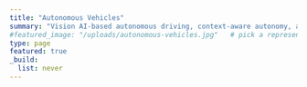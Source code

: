 ```yaml
---
title: "Autonomous Vehicles"
summary: "Vision AI-based autonomous driving, context-aware autonomy, and adversarial robustness for resilient AV systems."
#featured_image: "/uploads/autonomous-vehicles.jpg"   # pick a representative image
type: page
featured: true
_build:
  list: never  
---
```

